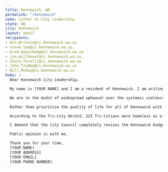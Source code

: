 ```yaml
---
title: Kennewick, WA
permalink: "/kennewick"
name: Letter to City Leadership
state: WA
city: Kennewick
layout: email
recipients:
- Don.Britain@ci.kennewick.wa.us
- steve.lee@ci.kennewick.wa.us,
- brad.beauchamp@ci.kennewick.wa.us
- jim.millbauer@ci.kennewick.wa.us,
- Chuck.Torelli@ci.kennewick.wa.us
- John.Trumbo@ci.kennewick.wa.us
- Bill.McKay@ci.kennewick.wa.us
body: |-
  Dear Kennewick City Leadership,

  My name is [YOUR NAME] and I am a resident of Kennewick. I am writing to demand that the City Council adopt a budget that prioritizes community well-being and redirects funding away from the police.

  We are in the midst of widespread upheaval over the systemic violence of policing. I will no longer accept empty gestures and suggestions of “reform.” I am demanding that my voice be heard now, and that real change be made to the way this city allocates its resources.

  Rather than prioritize the quality of life for all of Kennewick with a proportional budget, Kennewick chooses to prioritize KPD. According to the 2019-2020 budget flyer, the KPD was allocated a budget of $42,968,000 accounting for 39.4% of Kennewick’s total budget. This money can be spent in other ways that are proven to be more effective in improving community safety and wellness.

  According to the Tri-City Herald, 223 Tri-Citians were homeless as of 2017, however the pandemic’s severe economic consequences has likely caused this number to increase. Support for communities in need is necessary now, more than ever. But instead, Kennewick has chosen to prioritize KPD over funding services for the homeless, many of whom are facing mental health problems and drug addiction.

  I demand that the City Council completely revises the Kennewick budget for the 2020-2021 fiscal year. I demand we redirect police funding to improving mental health response teams, homeless shelters, and funding drug addiction treatment centers. I join the calls of those across the country to defund the police. I demand a budget that supports community well-being, rather than empowers the police forces that tear them apart.

  Public opinion is with me.

  Thank you for your time,
  [YOUR NAME]
  [YOUR ADDRESS]
  [YOUR EMAIL]
  [YOUR PHONE NUMBER]
---
```

